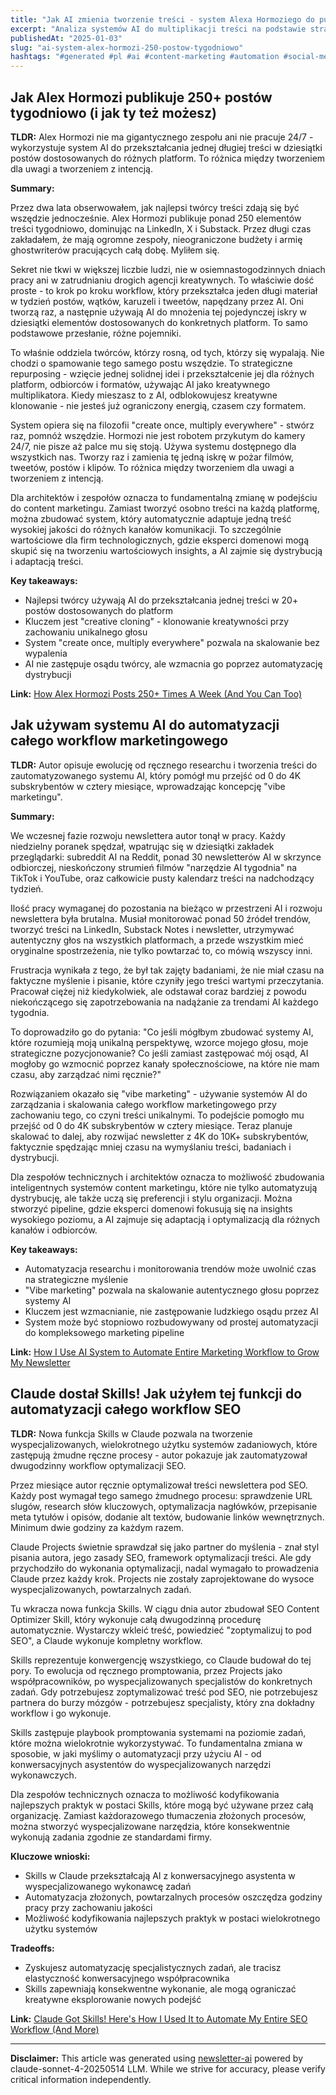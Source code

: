 ```yaml
---
title: "Jak AI zmienia tworzenie treści - system Alexa Hormoziego do publikowania 250+ postów tygodniowo"
excerpt: "Analiza systemów AI do multiplikacji treści na podstawie strategii najlepszych twórców internetowych"
publishedAt: "2025-01-03"
slug: "ai-system-alex-hormozi-250-postow-tygodniowo"
hashtags: "#generated #pl #ai #content-marketing #automation #social-media #personal-branding #llm #claude"
---
```


## Jak Alex Hormozi publikuje 250+ postów tygodniowo (i jak ty też możesz)

**TLDR:** Alex Hormozi nie ma gigantycznego zespołu ani nie pracuje 24/7 - wykorzystuje system AI do przekształcania jednej długiej treści w dziesiątki postów dostosowanych do różnych platform. To różnica między tworzeniem dla uwagi a tworzeniem z intencją.

**Summary:**

Przez dwa lata obserwowałem, jak najlepsi twórcy treści zdają się być wszędzie jednocześnie. Alex Hormozi publikuje ponad 250 elementów treści tygodniowo, dominując na LinkedIn, X i Substack. Przez długi czas zakładałem, że mają ogromne zespoły, nieograniczone budżety i armię ghostwriterów pracujących całą dobę. Myliłem się.

Sekret nie tkwi w większej liczbie ludzi, nie w osiemnastogodzinnych dniach pracy ani w zatrudnianiu drogich agencji kreatywnych. To właściwie dość proste - to krok po kroku workflow, który przekształca jeden długi materiał w tydzień postów, wątków, karuzeli i tweetów, napędzany przez AI. Oni tworzą raz, a następnie używają AI do mnożenia tej pojedynczej iskry w dziesiątki elementów dostosowanych do konkretnych platform. To samo podstawowe przesłanie, różne pojemniki.

To właśnie oddziela twórców, którzy rosną, od tych, którzy się wypalają. Nie chodzi o spamowanie tego samego postu wszędzie. To strategiczne repurposing - wzięcie jednej solidnej idei i przekształcenie jej dla różnych platform, odbiorców i formatów, używając AI jako kreatywnego multiplikatora. Kiedy mieszasz to z AI, odblokowujesz kreatywne klonowanie - nie jesteś już ograniczony energią, czasem czy formatem.

System opiera się na filozofii "create once, multiply everywhere" - stwórz raz, pomnóż wszędzie. Hormozi nie jest robotem przykutym do kamery 24/7, nie pisze aż palce mu się stoją. Używa systemu dostępnego dla wszystkich nas. Tworzy raz i zamienia tę jedną iskrę w pożar filmów, tweetów, postów i klipów. To różnica między tworzeniem dla uwagi a tworzeniem z intencją.

Dla architektów i zespołów oznacza to fundamentalną zmianę w podejściu do content marketingu. Zamiast tworzyć osobno treści na każdą platformę, można zbudować system, który automatycznie adaptuje jedną treść wysokiej jakości do różnych kanałów komunikacji. To szczególnie wartościowe dla firm technologicznych, gdzie eksperci domenowi mogą skupić się na tworzeniu wartościowych insights, a AI zajmie się dystrybucją i adaptacją treści.

**Key takeaways:**

- Najlepsi twórcy używają AI do przekształcania jednej treści w 20+ postów dostosowanych do platform
- Kluczem jest "creative cloning" - klonowanie kreatywności przy zachowaniu unikalnego głosu
- System "create once, multiply everywhere" pozwala na skalowanie bez wypalenia
- AI nie zastępuje osądu twórcy, ale wzmacnia go poprzez automatyzację dystrybucji

**Link:** [How Alex Hormozi Posts 250+ Times A Week (And You Can Too)](https://aimaker.substack.com/p/alex-hormozi-ai-content-repurposing-system-turn-one-idea-into-social-posts)

## Jak używam systemu AI do automatyzacji całego workflow marketingowego

**TLDR:** Autor opisuje ewolucję od ręcznego researchu i tworzenia treści do zautomatyzowanego systemu AI, który pomógł mu przejść od 0 do 4K subskrybentów w cztery miesiące, wprowadzając koncepcję "vibe marketingu".

**Summary:**

We wczesnej fazie rozwoju newslettera autor tonął w pracy. Każdy niedzielny poranek spędzał, wpatrując się w dziesiątki zakładek przeglądarki: subreddit AI na Reddit, ponad 30 newsletterów AI w skrzynce odbiorczej, nieskończony strumień filmów "narzędzie AI tygodnia" na TikTok i YouTube, oraz całkowicie pusty kalendarz treści na nadchodzący tydzień.

Ilość pracy wymaganej do pozostania na bieżąco w przestrzeni AI i rozwoju newslettera była brutalna. Musiał monitorować ponad 50 źródeł trendów, tworzyć treści na LinkedIn, Substack Notes i newsletter, utrzymywać autentyczny głos na wszystkich platformach, a przede wszystkim mieć oryginalne spostrzeżenia, nie tylko powtarzać to, co mówią wszyscy inni.

Frustracja wynikała z tego, że był tak zajęty badaniami, że nie miał czasu na faktyczne myślenie i pisanie, które czyniły jego treści wartymi przeczytania. Pracował ciężej niż kiedykolwiek, ale odstawał coraz bardziej z powodu niekończącego się zapotrzebowania na nadążanie za trendami AI każdego tygodnia.

To doprowadziło go do pytania: "Co jeśli mógłbym zbudować systemy AI, które rozumieją moją unikalną perspektywę, wzorce mojego głosu, moje strategiczne pozycjonowanie? Co jeśli zamiast zastępować mój osąd, AI mogłoby go wzmocnić poprzez kanały społecznościowe, na które nie mam czasu, aby zarządzać nimi ręcznie?"

Rozwiązaniem okazało się "vibe marketing" - używanie systemów AI do zarządzania i skalowania całego workflow marketingowego przy zachowaniu tego, co czyni treści unikalnymi. To podejście pomogło mu przejść od 0 do 4K subskrybentów w cztery miesiące. Teraz planuje skalować to dalej, aby rozwijać newsletter z 4K do 10K+ subskrybentów, faktycznie spędzając mniej czasu na wymyślaniu treści, badaniach i dystrybucji.

Dla zespołów technicznych i architektów oznacza to możliwość zbudowania inteligentnych systemów content marketingu, które nie tylko automatyzują dystrybucję, ale także uczą się preferencji i stylu organizacji. Można stworzyć pipeline, gdzie eksperci domenowi fokusują się na insights wysokiego poziomu, a AI zajmuje się adaptacją i optymalizacją dla różnych kanałów i odbiorców.

**Key takeaways:**

- Automatyzacja researchu i monitorowania trendów może uwolnić czas na strategiczne myślenie
- "Vibe marketing" pozwala na skalowanie autentycznego głosu poprzez systemy AI
- Kluczem jest wzmacnianie, nie zastępowanie ludzkiego osądu przez AI
- System może być stopniowo rozbudowywany od prostej automatyzacji do kompleksowego marketing pipeline

**Link:** [How I Use AI System to Automate Entire Marketing Workflow to Grow My Newsletter](https://aimaker.substack.com/p/how-i-use-ai-system-to-automate-entire)

## Claude dostał Skills! Jak użyłem tej funkcji do automatyzacji całego workflow SEO

**TLDR:** Nowa funkcja Skills w Claude pozwala na tworzenie wyspecjalizowanych, wielokrotnego użytku systemów zadaniowych, które zastępują żmudne ręczne procesy - autor pokazuje jak zautomatyzował dwugodzinny workflow optymalizacji SEO.

Przez miesiące autor ręcznie optymalizował treści newslettera pod SEO. Każdy post wymagał tego samego żmudnego procesu: sprawdzenie URL slugów, research słów kluczowych, optymalizacja nagłówków, przepisanie meta tytułów i opisów, dodanie alt textów, budowanie linków wewnętrznych. Minimum dwie godziny za każdym razem.

Claude Projects świetnie sprawdzał się jako partner do myślenia - znał styl pisania autora, jego zasady SEO, framework optymalizacji treści. Ale gdy przychodziło do wykonania optymalizacji, nadal wymagało to prowadzenia Claude przez każdy krok. Projects nie zostały zaprojektowane do wysoce wyspecjalizowanych, powtarzalnych zadań.

Tu wkracza nowa funkcja Skills. W ciągu dnia autor zbudował SEO Content Optimizer Skill, który wykonuje całą dwugodzinną procedurę automatycznie. Wystarczy wkleić treść, powiedzieć "zoptymalizuj to pod SEO", a Claude wykonuje kompletny workflow.

Skills reprezentuje konwergencję wszystkiego, co Claude budował do tej pory. To ewolucja od ręcznego promptowania, przez Projects jako współpracowników, po wyspecjalizowanych specjalistów do konkretnych zadań. Gdy potrzebujesz zoptymalizować treść pod SEO, nie potrzebujesz partnera do burzy mózgów - potrzebujesz specjalisty, który zna dokładny workflow i go wykonuje.

Skills zastępuje playbook promptowania systemami na poziomie zadań, które można wielokrotnie wykorzystywać. To fundamentalna zmiana w sposobie, w jaki myślimy o automatyzacji przy użyciu AI - od konwersacyjnych asystentów do wyspecjalizowanych narzędzi wykonawczych.

Dla zespołów technicznych oznacza to możliwość kodyfikowania najlepszych praktyk w postaci Skills, które mogą być używane przez całą organizację. Zamiast każdorazowego tłumaczenia złożonych procesów, można stworzyć wyspecjalizowane narzędzia, które konsekwentnie wykonują zadania zgodnie ze standardami firmy.

**Kluczowe wnioski:**

- Skills w Claude przekształcają AI z konwersacyjnego asystenta w wyspecjalizowanego wykonawcę zadań
- Automatyzacja złożonych, powtarzalnych procesów oszczędza godziny pracy przy zachowaniu jakości
- Możliwość kodyfikowania najlepszych praktyk w postaci wielokrotnego użytku systemów

**Tradeoffs:**

- Zyskujesz automatyzację specjalistycznych zadań, ale tracisz elastyczność konwersacyjnego współpracownika
- Skills zapewniają konsekwentne wykonanie, ale mogą ograniczać kreatywne eksplorowanie nowych podejść

**Link:** [Claude Got Skills! Here's How I Used It to Automate My Entire SEO Workflow (And More)](https://aimaker.substack.com/p/claude-got-skills-heres-how-i-used)

---

**Disclaimer:** This article was generated using [newsletter-ai](https://github.com/gmotyl/newsletter-ai) powered by claude-sonnet-4-20250514 LLM. While we strive for accuracy, please verify critical information independently.

